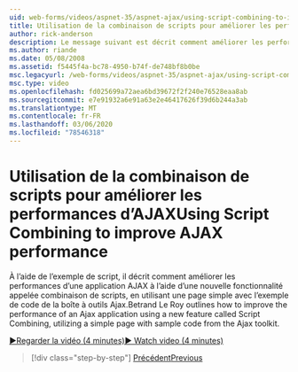 ```yaml
---
uid: web-forms/videos/aspnet-35/aspnet-ajax/using-script-combining-to-improve-ajax-performance
title: Utilisation de la combinaison de scripts pour améliorer les performances AJAX | Microsoft Docs
author: rick-anderson
description: Le message suivant est décrit comment améliorer les performances d’une application AJAX à l’aide d’une nouvelle fonctionnalité appelée combinaison de scripts, en utilisant une page simple avec SAMP...
ms.author: riande
ms.date: 05/08/2008
ms.assetid: f5445f4a-bc78-4950-b74f-de748bf8b0be
msc.legacyurl: /web-forms/videos/aspnet-35/aspnet-ajax/using-script-combining-to-improve-ajax-performance
msc.type: video
ms.openlocfilehash: fd025699a72aea6bd39672f2f240e76528eaa8ab
ms.sourcegitcommit: e7e91932a6e91a63e2e46417626f39d6b244a3ab
ms.translationtype: MT
ms.contentlocale: fr-FR
ms.lasthandoff: 03/06/2020
ms.locfileid: "78546318"
---
```

# <a name="using-script-combining-to-improve-ajax-performance"></a><span data-ttu-id="a93af-103">Utilisation de la combinaison de scripts pour améliorer les performances d’AJAX</span><span class="sxs-lookup"><span data-stu-id="a93af-103">Using Script Combining to improve AJAX performance</span></span>

<span data-ttu-id="a93af-104">À l’aide de l’exemple de script, il décrit comment améliorer les performances d’une application AJAX à l’aide d’une nouvelle fonctionnalité appelée combinaison de scripts, en utilisant une page simple avec l’exemple de code de la boîte à outils Ajax.</span><span class="sxs-lookup"><span data-stu-id="a93af-104">Betrand Le Roy outlines how to improve the performance of an Ajax application using a new feature called Script Combining, utilizing a simple page with sample code from the Ajax toolkit.</span></span>

[<span data-ttu-id="a93af-105">&#9654;Regarder la vidéo (4 minutes)</span><span class="sxs-lookup"><span data-stu-id="a93af-105">&#9654; Watch video (4 minutes)</span></span>](https://channel9.msdn.com/Blogs/ASP-NET-Site-Videos/using-script-combining-to-improve-ajax-performance)

> [!div class="step-by-step"]
> [<span data-ttu-id="a93af-106">Précédent</span><span class="sxs-lookup"><span data-stu-id="a93af-106">Previous</span></span>](introduction-to-aspnet-ajax-history.md)
